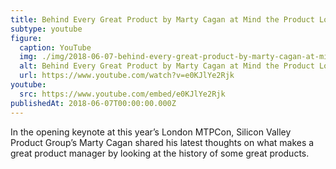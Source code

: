 ```yaml
---
title: Behind Every Great Product by Marty Cagan at Mind the Product London 2016
subtype: youtube
figure:
  caption: YouTube
  img: ./img/2018-06-07-behind-every-great-product-by-marty-cagan-at-mind-the-product-london-2016.jpg
  alt: Behind Every Great Product by Marty Cagan at Mind the Product London 2016
  url: https://www.youtube.com/watch?v=e0KJlYe2Rjk
youtube:
  src: https://www.youtube.com/embed/e0KJlYe2Rjk
publishedAt: 2018-06-07T00:00:00.000Z
---
```

In the opening keynote at this year’s London MTPCon, Silicon Valley Product Group’s Marty Cagan shared his latest thoughts on what makes a great product manager by looking at the history of some great products.

